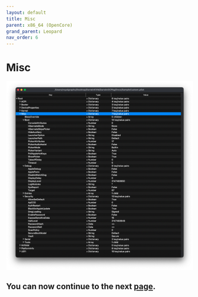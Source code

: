 ```yaml
---
layout: default
title: Misc
parent: x86_64 (OpenCore)
grand_parent: Leopard
nav_order: 6
---
```


# Misc

<a href="https://raw.githubusercontent.com/royalgraphx/DarwinKVM/main/docs/assets/OpenCoreMisc.png"><img src="../../../assets/OpenCoreMisc.png" alt=""></a>



## You can now continue to the next <a href="../06-NVRAM">page</a>.

